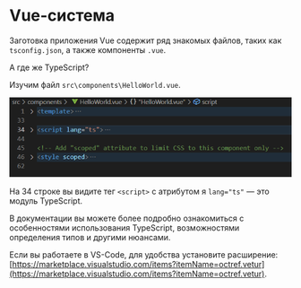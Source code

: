 # Vue-система

Заготовка приложения Vue содержит ряд знакомых файлов, таких как `tsconfig.json`, а также компоненты `.vue`.

А где же TypeScript? 

Изучим файл `src\components\HelloWorld.vue`.

![Компонент HelloWorld](../assets/vue-03.PNG)

На 34 строке вы видите тег `<script>` с атрибутом я `lang="ts"` — это модуль TypeScript.

В документации вы можете более подробно ознакомиться с особенностями использования TypeScript, возможностями определения типов и другими нюансами.

Если вы работаете в VS-Code, для удобства установите расширение: [https://marketplace.visualstudio.com/items?itemName=octref.vetur](https://marketplace.visualstudio.com/items?itemName=octref.vetur).
